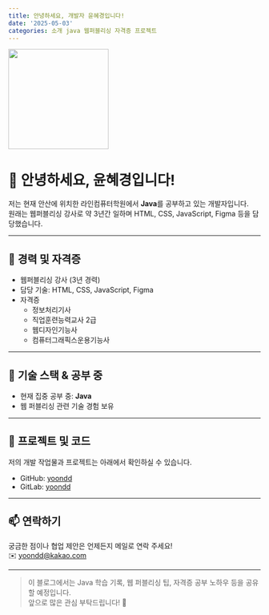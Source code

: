 ```yaml
---
title: 안녕하세요, 개발자 윤혜경입니다!
date: '2025-05-03'
categories: 소개 java 웹퍼블리싱 자격증 프로젝트
---
```


<img src="https://i.imgur.com/QXuj0ht.png" width="200" />

# 👋 안녕하세요, 윤혜경입니다!

저는 현재 안산에 위치한 라인컴퓨터학원에서 **Java**를 공부하고 있는 개발자입니다.  
원래는 웹퍼블리싱 강사로 약 3년간 일하며 HTML, CSS, JavaScript, Figma 등을 담당했습니다.

---

## 💼 경력 및 자격증

- 웹퍼블리싱 강사 (3년 경력)  
- 담당 기술: HTML, CSS, JavaScript, Figma  
- 자격증  
  - 정보처리기사  
  - 직업훈련능력교사 2급  
  - 웹디자인기능사  
  - 컴퓨터그래픽스운용기능사  

---

## 🔧 기술 스택 & 공부 중

- 현재 집중 공부 중: **Java**  
- 웹 퍼블리싱 관련 기술 경험 보유

---

## 📂 프로젝트 및 코드

저의 개발 작업물과 프로젝트는 아래에서 확인하실 수 있습니다.

- GitHub: [yoondd](https://github.com/yoondd)  
- GitLab: [yoondd](https://gitlab.com/yoondd)  

---

## 📫 연락하기

궁금한 점이나 협업 제안은 언제든지 메일로 연락 주세요!  
✉️ yoondd@kakao.com

---

> 이 블로그에서는 Java 학습 기록, 웹 퍼블리싱 팁, 자격증 공부 노하우 등을 공유할 예정입니다.  
> 앞으로 많은 관심 부탁드립니다! 🙏
